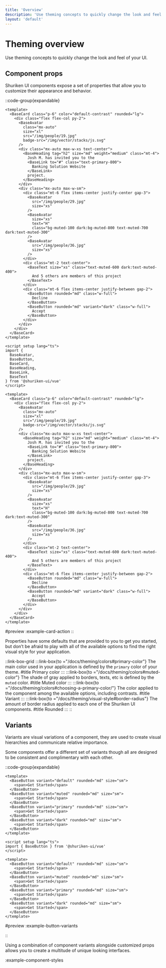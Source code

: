 ```yaml
---
title: 'Overview'
description: 'Use theming concepts to quickly change the look and feel of your UI.'
layout: 'default'
---
```


# Theming overview

Use theming concepts to quickly change the look and feel of your UI.

## Component props

Shuriken UI components expose a set of properties that allow you to customize their appearance and behavior.

::code-group{expandable}

```vue [Nuxt]
<template>
  <BaseCard class="p-6" color="default-contrast" rounded="lg">
    <div class="flex flex-col py-2">
      <BaseAvatar
        class="mx-auto"
        size="xl"
        src="/img/people/19.jpg"
        badge-src="/img/vector/stacks/js.svg"
      />
      <div class="mx-auto max-w-xs text-center">
        <BaseHeading tag="h2" size="md" weight="medium" class="mt-4">
          Josh M. has invited you to the
          <BaseLink to="#" class="text-primary-800">
            Banking Solution Website
          </BaseLink>
          project.
        </BaseHeading>
      </div>
      <div class="mx-auto max-w-sm">
        <div class="mt-6 flex items-center justify-center gap-3">
          <BaseAvatar
            src="/img/people/29.jpg"
            size="xs"
          />
          <BaseAvatar
            size="xs"
            text="H"
            class="bg-muted-100 dark:bg-muted-800 text-muted-700 dark:text-muted-300"
          />
          <BaseAvatar
            src="/img/people/36.jpg"
            size="xs"
          />
        </div>
        <div class="mt-2 text-center">
          <BaseText size="xs" class="text-muted-600 dark:text-muted-400">
            And 5 others are members of this project
          </BaseText>
        </div>
        <div class="mt-6 flex items-center justify-between gap-2">
          <BaseButton rounded="md" class="w-full">
            Decline
          </BaseButton>
          <BaseButton rounded="md" variant="dark" class="w-full">
            Accept
          </BaseButton>
        </div>
      </div>
    </div>
  </BaseCard>
</template>
```

```vue [Vue]
<script setup lang="ts">
import {
  BaseAvatar,
  BaseButton,
  BaseCard,
  BaseHeading,
  BaseLink,
  BaseText
} from '@shuriken-ui/vue'
</script>

<template>
  <BaseCard class="p-6" color="default-contrast" rounded="lg">
    <div class="flex flex-col py-2">
      <BaseAvatar
        class="mx-auto"
        size="xl"
        src="/img/people/19.jpg"
        badge-src="/img/vector/stacks/js.svg"
      />
      <div class="mx-auto max-w-xs text-center">
        <BaseHeading tag="h2" size="md" weight="medium" class="mt-4">
          Josh M. has invited you to the
          <BaseLink to="#" class="text-primary-800">
            Banking Solution Website
          </BaseLink>
          project.
        </BaseHeading>
      </div>
      <div class="mx-auto max-w-sm">
        <div class="mt-6 flex items-center justify-center gap-3">
          <BaseAvatar
            src="/img/people/29.jpg"
            size="xs"
          />
          <BaseAvatar
            size="xs"
            text="H"
            class="bg-muted-100 dark:bg-muted-800 text-muted-700 dark:text-muted-300"
          />
          <BaseAvatar
            src="/img/people/36.jpg"
            size="xs"
          />
        </div>
        <div class="mt-2 text-center">
          <BaseText size="xs" class="text-muted-600 dark:text-muted-400">
            And 5 others are members of this project
          </BaseText>
        </div>
        <div class="mt-6 flex items-center justify-between gap-2">
          <BaseButton rounded="md" class="w-full">
            Decline
          </BaseButton>
          <BaseButton rounded="md" variant="dark" class="w-full">
            Accept
          </BaseButton>
        </div>
      </div>
    </div>
  </BaseCard>
</template>
```

#preview
:example-card-action
::

Properties have some defaults that are provided to you to get you started, but don’t be afraid to play with all of the available options to find the right visual style for your application.

::link-box-grid
:::link-box{to ="/docs/theming/colors#primary-color"}
The main color used in your application is defined by the `primary` color of your theme.
#title
Primary color
:::
:::link-box{to ="/docs/theming/colors#muted-color"}
The shade of gray applied to borders, texts, etc is defined by the `muted` color.
#title
Muted color
:::
:::link-box{to ="/docs/theming/colors#choosing-a-primary-color/"}
The color applied to the component among the available options, including contrasts.
#title
Variant
:::
:::link-box{to ="/docs/theming/visual-style#border-radius"}
The amount of border radius applied to each one of the Shuriken UI components.
#title
Rounded
:::
::

## Variants

Variants are visual variations of a component, they are used to create visual hierarchies and communicate relative importance.

Some components offer a different set of variants though all are designed to be consistent and complimentary with each other.

::code-group{expandable}

```vue [Nuxt]
<template>
  <BaseButton variant="default" rounded="md" size="sm">
    <span>Get Started</span>
  </BaseButton>
  <BaseButton variant="muted" rounded="md" size="sm">
    <span>Get Started</span>
  </BaseButton>
  <BaseButton variant="primary" rounded="md" size="sm">
    <span>Get Started</span>
  </BaseButton>
  <BaseButton variant="dark" rounded="md" size="sm">
    <span>Get Started</span>
  </BaseButton>
</template>
```

```vue [Vue]
<script setup lang="ts">
import { BaseButton } from '@shuriken-ui/vue'
</script>

<template>
  <BaseButton variant="default" rounded="md" size="sm">
    <span>Get Started</span>
  </BaseButton>
  <BaseButton variant="muted" rounded="md" size="sm">
    <span>Get Started</span>
  </BaseButton>
  <BaseButton variant="primary" rounded="md" size="sm">
    <span>Get Started</span>
  </BaseButton>
  <BaseButton variant="dark" rounded="md" size="sm">
    <span>Get Started</span>
  </BaseButton>
</template>
```

#preview
:example-button-variants

::

Using a combination of component variants alongside customized props allows you to create a multitude of unique looking interfaces.

:example-component-styles
